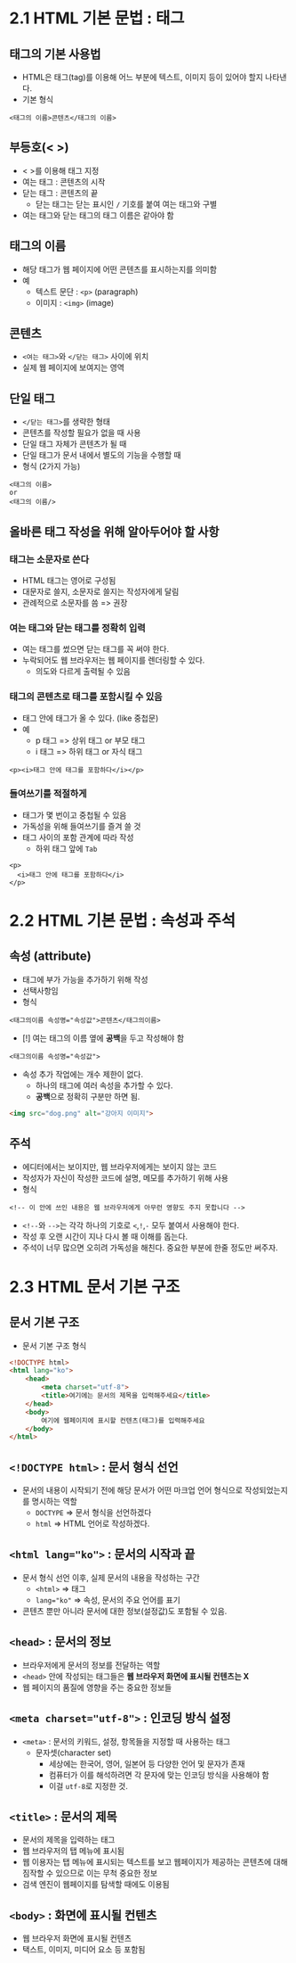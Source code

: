 # 2.1 HTML 기본 문법 : 태그
## 태그의 기본 사용법
- HTML은 태그(tag)를 이용해 어느 부분에 텍스트, 이미지 등이 있어야 할지 나타낸다.
- 기본 형식
```
<태그의 이름>콘텐츠</태그의 이름>
```
## 부등호(< >)
- < >를 이용해 태그 지정
- 여는 태그 : 콘텐츠의 시작
- 닫는 태그 : 콘텐츠의 끝
    - 닫는 태그는 닫는 표시인 `/` 기호를 붙여 여는 태그와 구별
- 여는 태그와 닫는 태그의 태그 이름은 같아야 함

## 태그의 이름
- 해당 태그가 웹 페이지에 어떤 콘텐츠를 표시하는지를 의미함
- 예
    + 텍스트 문단 : `<p>` (paragraph)
    + 이미지 : `<img>` (image)

## 콘텐츠
- `<여는 태그>`와 `</닫는 태그>` 사이에 위치
- 실제 웹 페이지에 보여지는 영역

## 단일 태그
- `</닫는 태그>`를 생략한 형태
- 콘텐츠를 작성할 필요가 없을 때 사용
- 단일 태그 자체가 콘텐츠가 될 때
- 단일 태그가 문서 내에서 별도의 기능을 수행할 때
- 형식 (2가지 가능)
```
<태그의 이름>
or
<태그의 이름/>
```

## 올바른 태그 작성을 위해 알아두어야 할 사항
### 태그는 소문자로 쓴다
- HTML 태그는 영어로 구성됨
- 대문자로 쓸지, 소문자로 쓸지는 작성자에게 달림
- 관례적으로 소문자를 씀 => 권장

### 여는 태그와 닫는 태그를 정확히 입력
- 여는 태그를 썼으면 닫는 태그를 꼭 써야 한다.
- 누락되어도 웹 브라우저는 웹 페이지를 렌더링할 수 있다.
    + 의도와 다르게 출력될 수 있음

### 태그의 콘텐츠로 태그를 포함시킬 수 있음
- 태그 안에 태그가 올 수 있다. (like 중첩문)
- 예
    + p 태그 => 상위 태그 or 부모 태그
    + i 태그 => 하위 태그 or 자식 태그
```
<p><i>태그 안에 태그를 포함하다</i></p>  
```

### 들여쓰기를 적절하게
- 태그가 몇 번이고 중첩될 수 있음
- 가독성을 위해 들여쓰기를 즐겨 쓸 것
- 태그 사이의 포함 관계에 따라 작성
    + 하위 태그 앞에 `Tab`
```
<p>
  <i>태그 안에 태그를 포함하다</i>
</p>  
```


# 2.2 HTML 기본 문법 : 속성과 주석
## 속성 (attribute)
- 태그에 부가 가능을 추가하기 위해 작성
- 선택사항임
- 형식
```
<태그의이름 속성명="속성값">콘텐츠</태그의이름>  
```
- [!] 여는 태그의 이름 옆에 **공백**을 두고 작성해야 함
```
<태그의이름 속성명="속성값">
```
- 속성 추가 작업에는 개수 제한이 없다.
    + 하나의 태그에 여러 속성을 추가할 수 있다.
    + **공백**으로 정확히 구분만 하면 됨.
```html
<img src="dog.png" alt="강아지 이미지">  
```

## 주석
- 에디터에서는 보이지만, 웹 브라우저에게는 보이지 않는 코드
- 작성자가 자신이 작성한 코드에 설명, 메모를 추가하기 위해 사용
- 형식
```
<!-- 이 안에 쓰인 내용은 웹 브라우저에게 아무런 영향도 주지 못합니다 -->  
```
- `<!--`와 `-->`는 각각 하나의 기호로 `<`,`!`,`-` 모두 붙여서 사용해야 한다.
- 작성 후 오랜 시간이 지나 다시 볼 때 이해를 돕는다.
- 주석이 너무 많으면 오히려 가독성을 해친다. 중요한 부분에 한줄 정도만 써주자.


# 2.3 HTML 문서 기본 구조
## 문서 기본 구조
- 문서 기본 구조 형식
```html
<!DOCTYPE html>
<html lang="ko">
    <head>
        <meta charset="utf-8">
        <title>여기에는 문서의 제목을 입력해주세요</title>
    </head>
    <body>
        여기에 웹페이지에 표시할 컨텐츠(태그)를 입력해주세요
    </body>
</html>
```
##  `<!DOCTYPE html>` : 문서 형식 선언
- 문서의 내용이 시작되기 전에 해당 문서가 어떤 마크업 언어 형식으로 작성되었는지를 명시하는 역할
    - `DOCTYPE` => 문서 형식을 선언하겠다
    - `html` => HTML 언어로 작성하겠다.

## `<html lang="ko">` : 문서의 시작과 끝
- 문서 형식 선언 이후, 실제 문서의 내용을 작성하는 구간
    - `<html>` => 태그
    - `lang="ko"` => 속성, 문서의 주요 언어를 표기
- 콘텐츠 뿐만 아니라 문서에 대한 정보(설정값)도 포함될 수 있음.

## `<head>` : 문서의 정보
- 브라우저에게 문서의 정보를 전달하는 역할
- `<head>` 안에 작성되는 태그들은 **웹 브라우저 화면에 표시될 컨텐츠는 X**
- 웹 페이지의 품질에 영향을 주는 중요한 정보들

## `<meta charset="utf-8">` : 인코딩 방식 설정
- `<meta>` : 문서의 키워드, 설정, 항목들을 지정할 때 사용하는 태그
    + 문자셋(character set) 
        + 세상에는 한국어, 영어, 일본어 등 다양한 언어 및 문자가 존재
        + 컴퓨터가 이를 해석하려면 각 문자에 맞는 인코딩 방식을 사용해야 함
        + 이걸 `utf-8`로 지정한 것.

## `<title>` : 문서의 제목
- 문서의 제목을 입력하는 태그
- 웹 브라우저의 탭 메뉴에 표시됨
- 웹 이용자는 탭 메뉴에 표시되는 텍스트를 보고 웹페이지가 제공하는 콘텐츠에 대해 짐작할 수 있으므로 이는 무척 중요한 정보
- 검색 엔진이 웹페이지를 탐색할 때에도 이용됨

## `<body>` : 화면에 표시될 컨텐츠
- 웹 브라우저 화면에 표시될 컨텐츠
- 택스트, 이미지, 미디어 요소 등 포함됨